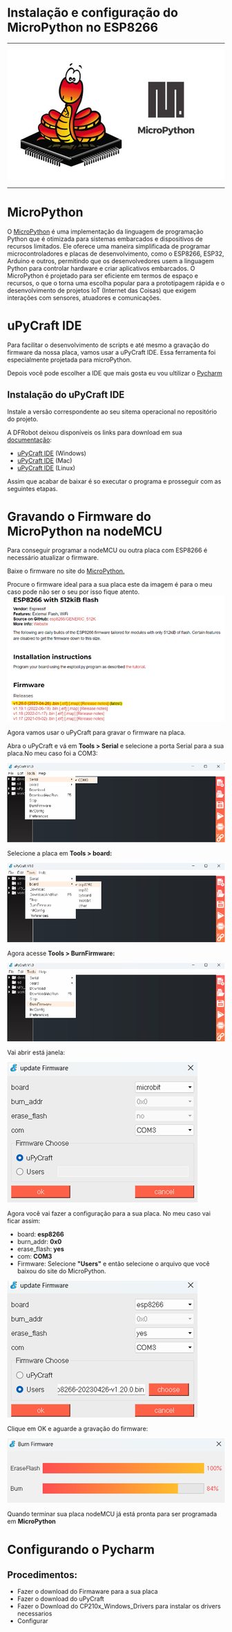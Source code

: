 # Instalação e configuração do MicroPython no ESP8266

---
![img_2.png](img/img_2.png)

---
# MicroPython
O [MicroPython](https://micropython.org/) é uma implementação da linguagem de programação Python que é otimizada para sistemas embarcados e dispositivos de recursos limitados. Ele oferece uma maneira simplificada de programar microcontroladores e placas de desenvolvimento, como o ESP8266, ESP32, Arduino e outros, permitindo que os desenvolvedores usem a linguagem Python para controlar hardware e criar aplicativos embarcados. O MicroPython é projetado para ser eficiente em termos de espaço e recursos, o que o torna uma escolha popular para a prototipagem rápida e o desenvolvimento de projetos IoT (Internet das Coisas) que exigem interações com sensores, atuadores e comunicações.

# uPyCraft IDE
Para facilitar o desenvolvimento de scripts e até mesmo a gravação do firmware da nossa placa, vamos usar a uPyCraft IDE. Essa ferramenta foi especialmente projetada para microPython.

Depois você pode escolher a IDE que mais gosta eu vou ultilizar o [Pycharm](https://www.jetbrains.com/pycharm/download/?section=windows)
## Instalação do uPyCraft IDE
Instale a versão correspondente ao seu sitema operacional no repositório do projeto.

A DFRobot deixou disponíveis os links para download em sua [documentação](https://docs.dfrobot.com/upycraft/):
* [uPyCraft IDE](https://raw.githubusercontent.com/DFRobot/uPyCraft/master/uPyCraft.exe) (Windows)
* [uPyCraft IDE](https://raw.githubusercontent.com/DFRobot/uPyCraft/master/uPyCraft_mac_V1.0.zip) (Mac)
* [uPyCraft IDE](https://git.oschina.net/dfrobot/upycraft/raw/master/uPyCraft_linux_V0.30) (Linux)

Assim que acabar de baixar é so executar o programa e prosseguir com as seguintes etapas. 
# Gravando o Firmware do MicroPython na nodeMCU
Para conseguir programar a nodeMCU ou outra placa com ESP8266 é necessário atualizar o firmware.

Baixe o firmware no site do [MicroPython.](https://micropython.org/download/)

Procure o firmware ideal para a sua placa este da imagem é para o meu caso pode não ser o seu por isso fique atento.
![img_3.png](img/img_3.png)

Agora vamos usar o uPyCraft para gravar o firmware na placa.

Abra o uPyCraft e vá em **Tools > Serial** e selecione a porta Serial para a sua placa.No meu caso foi a COM3:

![img_4.png](img/img_4.png)

Selecione a placa em **Tools > board:**

![img_5.png](img/img_5.png)

Agora acesse **Tools > BurnFirmware:**

![img_6.png](img/img_6.png)

Vai abrir está janela:

![img_7.png](img/img_7.png)

Agora você vai fazer a configuração para a sua placa.
No meu caso vai ficar assim:
* board: **esp8266**
* burn_addr: **0x0**
* erase_flash: **yes**
* com: **COM3**
* Firmware: Selecione **"Users"** e então selecione o arquivo que você baixou do site do MicroPython.

![img_8.png](img/img_8.png)

Clique em OK e aguarde a gravação do firmware:

![img_13.png](img/img_13.png)

Quando terminar sua placa nodeMCU já está pronta para ser programada em **MicroPython**

# Configurando o Pycharm

## Procedimentos:
* Fazer o download do Firmaware para a sua placa 
* Fazer o download do uPyCraft 
* Fazer o Download do CP210x_Windows_Drivers para instalar os drivers necessarios 
* Configurar 

